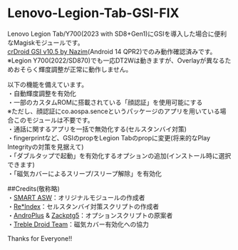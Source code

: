 # Lenovo-Legion-Tab-GSI-FIX

Lenovo Legion Tab/Y700(2023 with SD8+Gen1)にGSIを導入した場合に便利なMagiskモジュールです。  
[crDroid GSI v10.5 by Nazim](https://github.com/naz664/crDroid_gsi)(Android 14 QPR2)でのみ動作確認済みです。  
※Legion Y700(2022/SD870)でも一応DT2Wは動きますが、Overlayが異なるためおそらく輝度調整が正常に動作しません。  

以下の機能を備えています。  
・自動輝度調整を有効化  
・一部のカスタムROMに搭載されている「顔認証」を使用可能にする  
※ただし、顔認証にco.aospa.senceというパッケージのアプリを用いている場合このモジュールは不要です。  
・通話に関するアプリを一括で無効化する(セルスタンバイ対策)  
・fingerprintなど、GSIのpropをLegion Tabのpropに変更(将来的なPlay Integrityの対策を見据えて)  
・「ダブルタップで起動」を有効化するオプションの追加(インストール時に選択できます)  
・「磁気カバーによるスリープ/スリープ解除」を有効化  

##Credits(敬称略)  
・[SMART ASW](https://smartasw.com/)：オリジナルモジュールの作成者  
・[Re*Index](https://reindex-ot.github.io/)：セルスタンバイ対策スクリプトの作成者  
・[AndroPlus](https://androplus.jp/) & [Zackptg5](https://zackptg5.com/)：オプションスクリプトの原案者  
・[Treble Droid Team](https://github.com/TrebleDroid)：磁気カバー有効化への協力  

Thanks for Everyone!!
